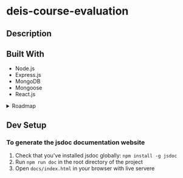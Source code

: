 # deis-course-evaluation

## Description 
## Built With
- Node.js
- Express.js
- MongoDB
- Mongoose
- React.js
<details>
<summary>Roadmap</summary>

- [ ] Implement user auth with oauth2.0 
	- [x] Generate google oauth url 
	- [ ] Handle google oauth callback
	- [ ] Store user model in database
- [ ] Implement Navbar UI  
	- [x] Implement search bar
	- [x] Hide search bar in main page navbar, transform into advanced search bar 
	- [x] Implement css modules for better styling
	- [x] Import react-icons packages for navbar icons
	- [ ] Implement main page search bar dropdown custom UI
</details>

## Dev Setup 
### To generate the jsdoc documentation website
1. Check that you've installed jsdoc globally: `npm install -g jsdoc`
2. Run `npm run doc` in the root directory of the project
3. Open `docs/index.html` in your browser with live servere